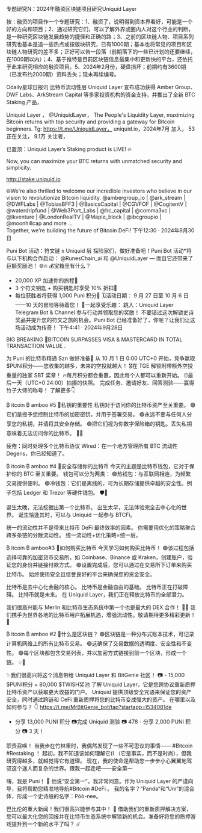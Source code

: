 专题研究N：2024年融资区块链项目研究Uniquid Layer


按：融资的项目作一个专题研究：1、融资了，说明得到资本界看好，可能是一个好的方向和项目；2、通过研究它们，可以了解外界或圈内人对这个行业的判断，是一种研究区块链发展趋势的捷径和正确的路；3、之前的区块链人物、项目系列研究也基本是追一些热点或按版块研究，已有1000期；基本也将常见的项目和区块链人物研究的差不多；正好可以告一段落（前期落下的一些已计划的还要继续，在1000期以内）；4、基于推特是目前区块链信息最集中和更新快的平台，还依托于此来研究相应的融资项目。5、2024年2月份，硬盘损坏；前期约有3600期（已发布约2000期）资料丢失；现未再续编号。

Odaily星球日报讯 比特币流动性层 Uniquid Layer 宣布成功获得 Amber Group、DWF Labs、ArkStream Capital 等多家投资机构的资金支持，并推出了全新 BTC Staking 产品，

Uniquid Layer
，
@UniquidLayer，
The People's Liquidity Layer, maximizing Bitcoin returns with top security and providing a gateway for Bitcoin beginners.
Tg: https://t.me/UniquidLayer，
uniquid.io，2024年7月 加入，
53 正在关注，
9.1万 关注者，


已置顶：Uniquid Layer‘s Staking product is LIVE! 🔥

Now, you can maximize your BTC returns with unmatched security and simplicity.

http://stake.uniquid.io

🌐We're also thrilled to welcome our incredible investors who believe in our vision to revolutionize Bitcoin liquidity.
@ambergroup_io
 | 
@ark_stream
 | 
@DWFLabs
 | @TobiasBFF3 | 
@BasicsCapital
 | 
@CGVFOF
 | 
@CogitentV
 | 
@waterdripfund
 | 
@Web3Port_Labs
 | 
@hc_capital
 | 
@comma3vc
 | 
@lkventure
 | 
@LondonRealTV
 | 
@Maple_block
 | 
@ibcgroupio
 | 
@moonhillcap
 and more ...  
Together, we're building the future of Bitcoin DeFi!
下午12:30 · 2024年8月30日

Puni Bot 活动：符文链 x Uniquid 层
探险家们，做好准备吧！Puni Bot 活动*将与以下机构合作启动：
@RunesChain_ai
和
@UniquidLayer
— 而且它还带来了巨额奖励池！ 🌐🔥
💰宝箱里有什么？
- 20,000 XP 加速你的旅程🎉
- 3 个符文钥匙 + 购买钥匙时享受 10% 折扣🎉
- 每位获胜者将获得 1,000 Puni 积分🎉
🗓活动日期：
9 月 27 日至 10 月 6 日——10 天的冒险等待着您！
📍一起享受乐趣：
跳入：Uniquid Layer Telegram Bot & Channel 参与行动并领取您的奖励！
不要错过这次解锁史诗奖品并提升您的符文之旅的机会。Puni Bot 已经准备好了，你呢？让我们让这场活动成为传奇！
下午4:41 · 2024年9月28日

BIG BREAKING 🚨BITCOIN SURPASSES VISA & MASTERCARD IN TOTAL TRANSACTION VALUE .

为 Puni 的比特币精通 Szn 做好准备💨
从 10 月 1 日 0:00 UTC+0 开始，竞争赢取$PUNI积分——您收集的越多，未来的空投就越大！
🎖️在 TGE 解锁附带额外空投重量的独家 SBT 奖章！
🔥每月积分都会重置，因此每个人都可以重新开始。
⏰最后一天（UTC+0 24:00）拍摄的快照。
完成任务、邀请好友、回答测验——赢得竹子大师的称号！
了解更多👇

₿ itcoin ₿ amboo #5 🎋私钥的重要性
私钥对于访问你的比特币资产至关重要。
🟢它们是授予您控制比特币的加密密钥，并用于签署交易。
🟢永远不要与任何人分享您的私钥，并请将其安全存储。
🟢把它们视为你数字保险箱的钥匙。丢失私钥意味着无法访问你的比特币。 🔑🐼

疲倦：同时处理多个比特币协议
Wired：在一个地方管理所有 BTC 流动性
Degens，你已经知道了。

₿ itcoin ₿ amboo #4 🎋安全存储你的比特币
今天的主题是比特币钱包，它对于保护你的 BTC 至关重要。
钱包可以分为两类：
🟢热钱包：与互联网相连，为频繁交易提供便利。
🟢冷钱包：它们是离线的，可为长期存储提供卓越的安全性。例子包括 Ledger 和 Trezor 等硬件钱包。 🛡️🐼

诞生太晚，无法挖掘出第一个比特币。
出生太早，无法体验完全去中心化的世界。
诞生恰逢其时，可以与 Uniquid 一起参与 BTCFi。

统一的流动性并不是带来比特币 DeFi 最终效率的因素。
你需要用优化的策略聚合跨多条链的分散流动性。
统一流动性+优化策略=统一层。

₿ itcoin ₿ amboo#3 🎋如何购买比特币
今天学习如何购买比特币！
🟢该过程包括选择可靠的加密货币交易所，如 Coinbase、Binance 或 Kraken，创建账户，验证您的身份并链接付款方式。
🟢设置完成后，您可以通过在交易所下订单来购买比特币。
始终使用安全且信誉良好的平台来确保您的资金安全。

比特币是去中心化金融的核心。
比特币是金融自由的基础。
比特币正在打破障碍。
比特币就是未来。
在 Uniquid Layer，我们正在释放比特币的全部潜力。

我们很高兴能与 Merlin 和比特币生态系统中第一个也是最大的 DEX 合作！ 🧙‍♂️
我们携手为世界各地的比特币用户拓展机遇，增强流动性。敬请期待更多精彩更新！ 💫

₿ itcoin ₿ amboo #2 🎋什么是区块链？
🟢区块链是一种分布式账本技术，可记录计算机网络上的所有比特币交易。
🟢这确保了交易数据的透明度、安全性和不变性。
🟢每个区块都包含交易列表，并以加密方式链接到前一个区块，形成一个链。 💡🐼

✨我们很高兴将这个消息带给 Uniquid Layer 和 BitGenie 社区！
📷 - 15,000 $PUNI积分 + 80,000 $TWISH奖池
了解 Uniquid Layer，它是您跨协议重新质押比特币资产以获取更大收益的门户。
Uniquid 提供顶级安全咒语来保证您的资产安全，同时通过跨链和 CeFi 重新质押将您的比特币变成强大的资产。
在哪里以及如何参与？ 👇
https://t.me/MrBitGenie_bot/tap?startapp=I534081de
- 分享 13,000 PUNI 积分
📷完成 Uniquid 测验
📷 478 - 分享 2,000 PUNI 积分
📷 3 天！ 

职责召唤！
当我步在竹林里时，我偶然发现了一些不可思议的事情—— #Bitcoin #Restaking ！
起初，我不知道该如何理解它(I （它是事实，而不是时尚），但我研究得越多，就越觉得它有道理。
现在，我的使命是帮助您一步步小心翼翼地驾驭这个迷人而复杂的世界。跟我一起走吧——安全第一

嗨，我是 Puni！ 🐼
他说“安全第一”，我非常同意。作为 Uniquid Layer 的严谨向导，我将帮助您精准地导航#Bitcoin #DeFi 。
我的名字？“Panda”和“Uni”的混合体，形成一个史诗般的名字：Pōō-nee。

巴比伦的重大新闻！我们很高兴能参与其中！ 🌟
借助我们的重新质押解决方案，您可以最大化您的回报并在比特币生态系统中解锁新的机会。准备好将您的质押游戏提升到一个新的水平了吗？ ☄️